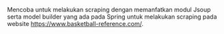 Mencoba untuk melakukan scraping dengan memanfatkan modul Jsoup serta model builder yang ada pada Spring untuk melakukan scraping pada website https://www.basketball-reference.com/.